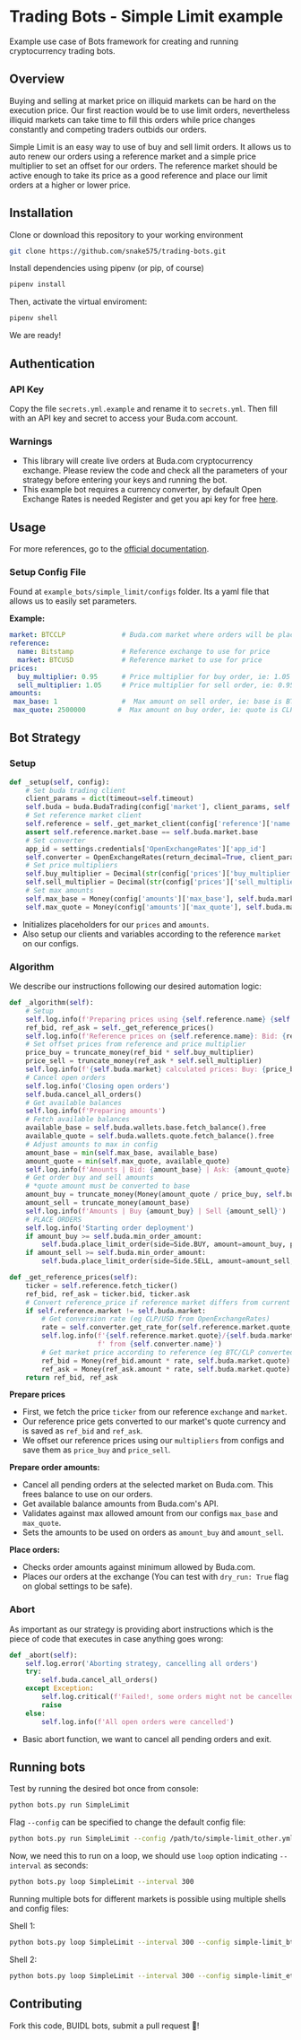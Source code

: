 # Trading Bots - Simple Limit example

Example use case of Bots framework for creating and running cryptocurrency trading bots.

## Overview

Buying and selling at market price on illiquid markets can be hard on the execution price. Our first reaction would be to use limit orders, nevertheless illiquid markets can take time to fill this orders while price changes constantly and competing traders outbids our orders.

Simple Limit is an easy way to use of buy and sell limit orders. It allows us to auto renew our orders using a reference market and a simple price multiplier to set an offset for our orders.
The reference market should be active enough to take its price as a good reference and place our limit orders at a higher or lower price.

## Installation

Clone or download this repository to your working environment

```bash
git clone https://github.com/snake575/trading-bots.git
```

Install dependencies using pipenv (or pip, of course)

```bash
pipenv install
```

Then, activate the virtual enviroment:

```bash
pipenv shell
```

We are ready!

## Authentication

### API Key

Copy the file `secrets.yml.example` and rename it to `secrets.yml`. Then fill with an API key and secret to access your Buda.com account.

### Warnings

- This library will create live orders at Buda.com cryptocurrency exchange. Please review the code and check all the parameters of your strategy before entering your keys and running the bot.
- This example bot requires a currency converter, by default Open Exchange Rates is needed Register and get you api key for free [here](https://openexchangerates.org/signup/free).

## Usage

For more references, go to the [official documentation](https://github.com/snake575/trading-bots/blob/master/README.md).

### Setup Config File

Found at `example_bots/simple_limit/configs` folder. Its a yaml file that allows us to easily set parameters.

**Example:**

```yml
market: BTCCLP              # Buda.com market where orders will be placed
reference:
  name: Bitstamp            # Reference exchange to use for price
  market: BTCUSD            # Reference market to use for price
prices:
  buy_multiplier: 0.95      # Price multiplier for buy order, ie: 1.05 is 5% above reference
  sell_multiplier: 1.05     # Price multiplier for sell order, ie: 0.95 is 5% under reference
amounts:
 max_base: 1                #  Max amount on sell order, ie: base is BTC on BTCCLP
 max_quote: 2500000        #  Max amount on buy order, ie: quote is CLP on BTCCLP
```

## Bot Strategy

### Setup

```python
def _setup(self, config):
    # Set buda trading client
    client_params = dict(timeout=self.timeout)
    self.buda = buda.BudaTrading(config['market'], client_params, self.dry_run, self.log, self.store)
    # Set reference market client
    self.reference = self._get_market_client(config['reference']['name'], config['reference']['market'])
    assert self.reference.market.base == self.buda.market.base
    # Set converter
    app_id = settings.credentials['OpenExchangeRates']['app_id']
    self.converter = OpenExchangeRates(return_decimal=True, client_params=dict(app_id=app_id))
    # Set price multipliers
    self.buy_multiplier = Decimal(str(config['prices']['buy_multiplier']))
    self.sell_multiplier = Decimal(str(config['prices']['sell_multiplier']))
    # Set max amounts
    self.max_base = Money(config['amounts']['max_base'], self.buda.market.base)
    self.max_quote = Money(config['amounts']['max_quote'], self.buda.market.quote)
```

- Initializes placeholders for our `prices` and `amounts`.
- Also setup our clients and variables according to the reference `market` on our configs.

### Algorithm

We describe our instructions following our desired automation logic:

```python
def _algorithm(self):
    # Setup
    self.log.info(f'Preparing prices using {self.reference.name} {self.reference.market.code}')
    ref_bid, ref_ask = self._get_reference_prices()
    self.log.info(f'Reference prices on {self.reference.name}: Bid: {ref_bid} Ask: {ref_ask}')
    # Set offset prices from reference and price multiplier
    price_buy = truncate_money(ref_bid * self.buy_multiplier)
    price_sell = truncate_money(ref_ask * self.sell_multiplier)
    self.log.info(f'{self.buda.market} calculated prices: Buy: {price_buy} Sell: {price_sell}')
    # Cancel open orders
    self.log.info('Closing open orders')
    self.buda.cancel_all_orders()
    # Get available balances
    self.log.info(f'Preparing amounts')
    # Fetch available balances
    available_base = self.buda.wallets.base.fetch_balance().free
    available_quote = self.buda.wallets.quote.fetch_balance().free
    # Adjust amounts to max in config
    amount_base = min(self.max_base, available_base)
    amount_quote = min(self.max_quote, available_quote)
    self.log.info(f'Amounts | Bid: {amount_base} | Ask: {amount_quote}')
    # Get order buy and sell amounts
    # *quote amount must be converted to base
    amount_buy = truncate_money(Money(amount_quote / price_buy, self.buda.market.base))
    amount_sell = truncate_money(amount_base)
    self.log.info(f'Amounts | Buy {amount_buy} | Sell {amount_sell}')
    # PLACE ORDERS
    self.log.info('Starting order deployment')
    if amount_buy >= self.buda.min_order_amount:
        self.buda.place_limit_order(side=Side.BUY, amount=amount_buy, price=price_buy)
    if amount_sell >= self.buda.min_order_amount:
        self.buda.place_limit_order(side=Side.SELL, amount=amount_sell, price=price_sell)

def _get_reference_prices(self):
    ticker = self.reference.fetch_ticker()
    ref_bid, ref_ask = ticker.bid, ticker.ask
    # Convert reference_price if reference market differs from current market
    if self.reference.market != self.buda.market:
        # Get conversion rate (eg CLP/USD from OpenExchangeRates)
        rate = self.converter.get_rate_for(self.reference.market.quote, self.buda.market.quote)
        self.log.info(f'{self.reference.market.quote}/{self.buda.market.quote} rate: {rate:.2f}'
                      f' from {self.converter.name}')
        # Get market price according to reference (eg BTC/CLP converted from converter's BTC/USD)
        ref_bid = Money(ref_bid.amount * rate, self.buda.market.quote)
        ref_ask = Money(ref_ask.amount * rate, self.buda.market.quote)
    return ref_bid, ref_ask
```

**Prepare prices**

- First, we fetch the price `ticker` from our reference `exchange` and `market`.
- Our reference price gets converted to our market's quote currency and is saved as `ref_bid` and `ref_ask`.
- We offset our reference prices using our `multipliers` from configs and save them as `price_buy` and `price_sell`.

**Prepare order amounts:**

- Cancel all pending orders at the selected market on Buda.com. This frees balance to use on our orders.
- Get available balance amounts from Buda.com's API.
- Validates against max allowed amount from our configs `max_base` and `max_quote`.
- Sets the amounts to be used on orders as `amount_buy` and `amount_sell`.

**Place orders:**

- Checks order amounts against minimum allowed by Buda.com.
- Places our orders at the exchange (You can test with `dry_run: True` flag on global settings to be safe).

### Abort

As important as our strategy is providing abort instructions which is the piece of code that executes in case anything goes wrong:

```python
def _abort(self):
    self.log.error('Aborting strategy, cancelling all orders')
    try:
        self.buda.cancel_all_orders()
    except Exception:
        self.log.critical(f'Failed!, some orders might not be cancelled')
        raise
    else:
        self.log.info(f'All open orders were cancelled')
```

- Basic abort function, we want to cancel all pending orders and exit.

## Running bots

Test by running the desired bot once from console:

```bash
python bots.py run SimpleLimit
```

Flag `--config` can be specified to change the default config file:

```bash
python bots.py run SimpleLimit --config /path/to/simple-limit_other.yml
```

Now, we need this to run on a loop, we should use `loop` option indicating `--interval` as seconds:

```bash
python bots.py loop SimpleLimit --interval 300
```

Running multiple bots for different markets is possible using multiple shells and config files:

Shell 1:

```bash
python bots.py loop SimpleLimit --interval 300 --config simple-limit_btcclp.yml
```

Shell 2:

```bash
python bots.py loop SimpleLimit --interval 300 --config simple-limit_ethclp.yml
```

## Contributing

Fork this code, BUIDL bots, submit a pull request :muscle:!
